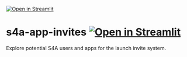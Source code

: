 [![Open in Streamlit](https://static.streamlit.io/badges/streamlit_badge_black_white.svg)](https://share.streamlit.io/treuille/s4a-app-invites/main)

# s4a-app-invites [![Open in Streamlit](https://static.streamlit.io/badges/streamlit_badge_black_white.svg)](https://share.streamlit.io/treuille/s4a-app-invites/main)
Explore potential S4A users and apps for the launch invite system.
